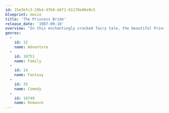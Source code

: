 ```yaml
---
id: 15e5bfc3-29b4-4fb9-b8f1-61178e90e9c5
blueprint: movie
title: 'The Princess Bride'
release_date: '1987-09-18'
overview: "In this enchantingly cracked fairy tale, the beautiful Princess Buttercup and the dashing Westley must overcome staggering odds to find happiness amid six-fingered swordsmen, murderous princes, Sicilians and rodents of unusual size. But even death can't stop these true lovebirds from triumphing."
genres:
  -
    id: 12
    name: Adventure
  -
    id: 10751
    name: Family
  -
    id: 14
    name: Fantasy
  -
    id: 35
    name: Comedy
  -
    id: 10749
    name: Romance
---
```

